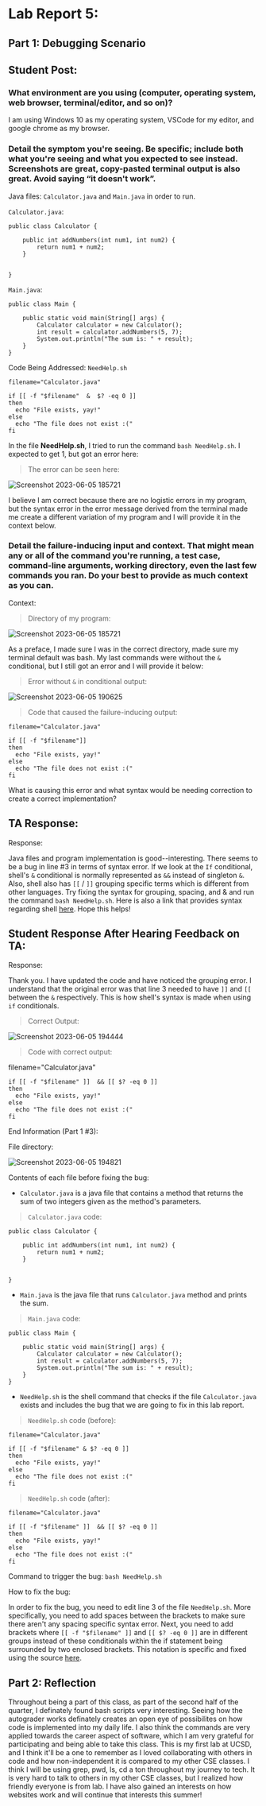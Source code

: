 # Lab Report 5: 

## Part 1: Debugging Scenario

## Student Post: 

### **What environment are you using (computer, operating system, web browser, terminal/editor, and so on)?**

I am using Windows 10 as my operating system, VSCode for my editor, and google chrome as my browser. 


### **Detail the symptom you're seeing. Be specific; include both what you're seeing and what you expected to see instead. Screenshots are great, copy-pasted terminal output is also great. Avoid saying “it doesn't work”.**

Java files: `Calculator.java` and `Main.java` in order to run.

`Calculator.java`:
```
public class Calculator {

    public int addNumbers(int num1, int num2) {
        return num1 + num2;
    }


}
```
`Main.java`:
```
public class Main {

    public static void main(String[] args) {
        Calculator calculator = new Calculator();
        int result = calculator.addNumbers(5, 7);
        System.out.println("The sum is: " + result);
    }
}
```

Code Being Addressed: `NeedHelp.sh`

```
filename="Calculator.java"

if [[ -f "$filename"  &  $? -eq 0 ]]
then
  echo "File exists, yay!"
else
  echo "The file does not exist :("
fi

```

In the file **NeedHelp.sh**, I tried to run the command `bash NeedHelp.sh`. I expected to get 1, but got an error here:
> The error can be seen here:

![Screenshot 2023-06-05 185721](https://github.com/b1luu/cse15l-lab-reports/assets/120772535/1e5a6c6f-56e8-4fe3-b397-898c2a73ca0a)

I believe I am correct because there are no logistic errors in my program, but the syntax error in the error message derived from the terminal made me create a different variation of my program and I will provide it in the context below.

### **Detail the failure-inducing input and context. That might mean any or all of the command you're running, a test case, command-line arguments, working directory, even the last few commands you ran. Do your best to provide as much context as you can.**

Context:

>Directory of my program: 

![Screenshot 2023-06-05 185721](https://github.com/b1luu/cse15l-lab-reports/assets/120772535/cebec08c-b1f6-4b35-9e23-88c07ff4d893)

As a preface, I made sure I was in the correct directory, made sure my terminal default was bash. My last commands were without the `&` conditional, but I still got an error and I will provide it below:
>Error without `&` in conditional output: 

![Screenshot 2023-06-05 190625](https://github.com/b1luu/cse15l-lab-reports/assets/120772535/33f0a275-e9e0-4caf-bfc2-67ec006c149d)

> Code that caused the failure-inducing output:

```
filename="Calculator.java"

if [[ -f "$filename"]]
then
  echo "File exists, yay!"
else
  echo "The file does not exist :("
fi
```

What is causing this error and what syntax would be needing correction to create a correct implementation?


## TA Response:

Response:

 Java files and program implementation is good--interesting. There seems to be a bug in line #3 in terms of syntax error. If we look at the `If` conditional, shell's `&` conditional is normally represented as `&&` instead of singleton `&`. Also, shell also has `[[` / `]]` grouping specific terms which is different from other languages. Try fixing the syntax for grouping, spacing, and & and run the command `bash NeedHelp.sh`. Here is also a link that provides syntax regarding shell [here](https://www.geeksforgeeks.org/conditional-statements-shell-script/#). Hope this helps! 


## Student Response After Hearing Feedback on TA:

Response:

Thank you. I have updated the code and have noticed the grouping error. I understand that the original error was that line 3 needed to have `]]` and `[[` between the `&` respectively. This is how shell's syntax is made when using `if` conditionals. 

>Correct Output:

![Screenshot 2023-06-05 194444](https://github.com/b1luu/cse15l-lab-reports/assets/120772535/7d32e9fc-e140-4548-9d01-8d1bb2b40343)

>Code with correct output:

filename="Calculator.java"
```
if [[ -f "$filename" ]]  && [[ $? -eq 0 ]]
then
  echo "File exists, yay!"
else
  echo "The file does not exist :("
fi
```

End Information (Part 1 #3):

File directory:

![Screenshot 2023-06-05 194821](https://github.com/b1luu/cse15l-lab-reports/assets/120772535/d0952a20-d16a-4009-b2c4-3a529fab833b)

Contents of each file before fixing the bug:

* `Calculator.java` is a java file that contains a method that returns the sum of two integers given as the method's parameters. 
> `Calculator.java` code:

```
public class Calculator {

    public int addNumbers(int num1, int num2) {
        return num1 + num2;
    }


}
```

* `Main.java` is the java file that runs `Calculator.java` method and prints the sum.
> `Main.java` code:

```
public class Main {

    public static void main(String[] args) {
        Calculator calculator = new Calculator();
        int result = calculator.addNumbers(5, 7);
        System.out.println("The sum is: " + result);
    }
}
```

* `NeedHelp.sh` is the shell command that checks if the file `Calculator.java` exists and includes the bug that we are going to fix in this lab report.

> `NeedHelp.sh` code (before):

```
filename="Calculator.java"

if [[ -f "$filename" & $? -eq 0 ]]
then
  echo "File exists, yay!"
else
  echo "The file does not exist :("
fi
```

> `NeedHelp.sh` code (after):

```
filename="Calculator.java"

if [[ -f "$filename" ]]  && [[ $? -eq 0 ]]
then
  echo "File exists, yay!"
else
  echo "The file does not exist :("
fi

```
Command to trigger the bug: `bash NeedHelp.sh`

How to fix the bug:

In order to fix the bug, you need to edit line 3 of the file `NeedHelp.sh`. More specifically, you need to add spaces between the brackets to make sure there aren't any spacing specific syntax error. Next, you need to add brackets where `[[ -f "$filename" ]]` and `[[ $? -eq 0 ]]` are in different groups instead of these conditionals within the if statement being surrounded by two enclosed brackets. This notation is specific and fixed using the source [here](https://www.geeksforgeeks.org/conditional-statements-shell-script/#).

## Part 2: Reflection

Throughout being a part of this class, as part of the second half of the quarter, I definately found bash scripts very interesting. Seeing how the autograder works definately creates an open eye of possibilites on how code is implemented into my daily life. I also think the commands are very applied towards the career aspect of software, which I am very grateful for participating and being able to take this class. This is my first lab at UCSD, and I think it'll be a one to remember as I loved collaborating with others in code and how non-independent it is compared to my other CSE classes. I think I will be using grep, pwd, ls, cd a ton throughout my journey to tech. It is very hard to talk to others in my other CSE classes, but I realized how friendly everyone is from lab. I have also gained an interests on how websites work and will continue that interests this summer!


